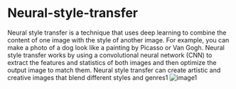 # Neural-style-transfer

Neural style transfer is a technique that uses deep learning to combine the content of one image with the style of another image. For example, you can make a photo of a dog look like a painting by Picasso or Van Gogh. Neural style transfer works by using a convolutional neural network (CNN) to extract the features and statistics of both images and then optimize the output image to match them. Neural style transfer can create artistic and creative images that blend different styles and genres1
![image1](https://github.com/AdityaJ9801/Neural-style-transfer/assets/124603391/5393ceb1-6c18-4e2c-ae1d-8e8de084461b)
